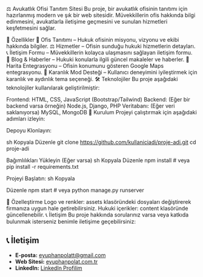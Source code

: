 ⚖️ Avukatlık Ofisi Tanıtım Sitesi
Bu proje, bir avukatlık ofisinin tanıtımı için hazırlanmış modern ve şık bir web sitesidir. Müvekkillerin ofis hakkında bilgi edinmesini, avukatlarla iletişime geçmesini ve sunulan hizmetleri keşfetmesini sağlar.

🌟 Özellikler
🏢 Ofis Tanıtımı – Hukuk ofisinin misyonu, vizyonu ve ekibi hakkında bilgiler.
⚖️ Hizmetler – Ofisin sunduğu hukuki hizmetlerin detayları.
📞 İletişim Formu – Müvekkillerin kolayca ulaşmasını sağlayan iletişim formu.
📰 Blog & Haberler – Hukuki konularla ilgili güncel makaleler ve haberler.
📍 Harita Entegrasyonu – Ofisin konumunu gösteren Google Maps entegrasyonu.
🌙 Karanlık Mod Desteği – Kullanıcı deneyimini iyileştirmek için karanlık ve aydınlık tema seçeneği.
🛠️ Teknolojiler
Bu proje aşağıdaki teknolojiler kullanılarak geliştirilmiştir:

Frontend: HTML, CSS, JavaScript (Bootstrap/Tailwind)
Backend: (Eğer bir backend varsa örneğin) Node.js, Django, PHP
Veritabanı: (Eğer veri saklanıyorsa) MySQL, MongoDB
🚀 Kurulum
Projeyi çalıştırmak için aşağıdaki adımları izleyin:

Depoyu Klonlayın: 

sh
Kopyala
Düzenle
git clone https://github.com/kullaniciadi/proje-adi.git
cd proje-adi

Bağımlılıkları Yükleyin (Eğer varsa)
sh
Kopyala
Düzenle
npm install  # veya pip install -r requirements.txt

Projeyi Başlatın:
sh
Kopyala

Düzenle
npm start  # veya python manage.py runserver

🎨 Özelleştirme
Logo ve renkler: assets klasöründeki dosyaları değiştirerek firmanıza uygun hale getirebilirsiniz.
Hukuki içerikler: content klasöründe güncellenebilir.
📞 İletişim
Bu proje hakkında sorularınız varsa veya katkıda bulunmak isterseniz benimle iletişime geçebilirsiniz:

## 📞 İletişim  
- **E-posta:** [eyuphanpolatt@gmail.com](mailto:eyuphanpolatt@gmail.com)  
- **Web Sitesi:** [eyuphanpolat.com.tr](https://eyuphanpolat.com.tr)  
- **LinkedIn:** [LinkedIn Profilim](https://www.linkedin.com/in/eyüphan-polat-71241292/)  



